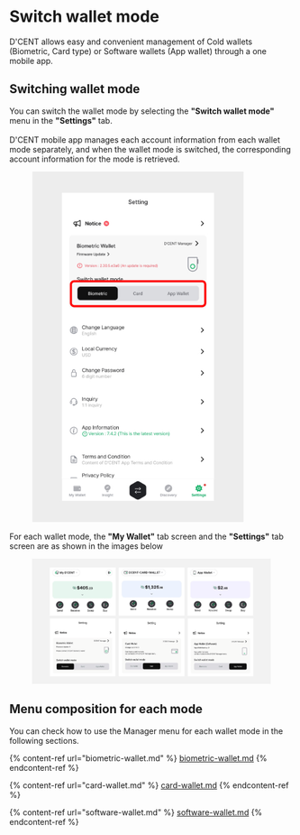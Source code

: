 # Switch wallet mode

D'CENT allows easy and convenient management of Cold wallets (Biometric, Card type) or Software wallets (App wallet) through a one mobile app.

## Switching wallet mode

You can switch the wallet mode by selecting the **"Switch wallet mode"** menu in the **"Settings"** tab. \
\
D'CENT mobile app manages each account information from each wallet mode separately, and when the wallet mode is switched, the corresponding account information for the mode is retrieved.

<div align="left"><figure><img src="../../../.gitbook/assets/1 (21).jpg" alt="" width="376"><figcaption></figcaption></figure></div>

For each wallet mode, the **"My Wallet"** tab screen and the **"Settings"** tab screen are as shown in the images below

<div align="left"><figure><img src="../../../.gitbook/assets/Walletmode-eng.png" alt=""><figcaption></figcaption></figure></div>

## Menu composition for each mode

You can check how to use the Manager menu for each wallet mode in the following sections.

{% content-ref url="biometric-wallet.md" %}
[biometric-wallet.md](biometric-wallet.md)
{% endcontent-ref %}

{% content-ref url="card-wallet.md" %}
[card-wallet.md](card-wallet.md)
{% endcontent-ref %}

{% content-ref url="software-wallet.md" %}
[software-wallet.md](software-wallet.md)
{% endcontent-ref %}
